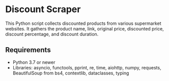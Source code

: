 # Discount Scraper

This Python script collects discounted products from various supermarket websites. It gathers the product name, link, original price, discounted price, discount percentage, and discount duration.

## Requirements

- Python 3.7 or newer
- Libraries: asyncio, functools, pprint, re, time, aiohttp, numpy, requests, BeautifulSoup from bs4, contextlib, dataclasses, typing